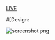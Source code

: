 [LIVE](https://loopstudio-landing-page-iota.vercel.app/)


#[Design:


![screenshot png](https://user-images.githubusercontent.com/75678744/168590054-3e29af31-da70-4e2f-bd0c-8a1fff17b3a8.png)
